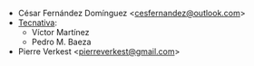 - César Fernández Domínguez \<<cesfernandez@outlook.com>\>
- [Tecnativa](https://www.tecnativa.com):
  - Víctor Martínez
  - Pedro M. Baeza
- Pierre Verkest \<<pierreverkest@gmail.com>\>
